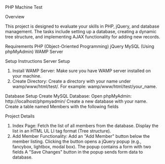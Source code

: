 PHP Machine Test

Overview

This project is designed to evaluate your skills in PHP, jQuery, and database management. The tasks include setting up a database, creating a dynamic tree structure, and implementing AJAX functionality for adding new records.

Requirements
PHP (Object-Oriented Programming)
jQuery
MySQL (Using phpMyAdmin)
WAMP Server

Setup Instructions
Server Setup
1. Install WAMP Server: Make sure you have WAMP server installed on your machine.
2. Create Directory: Create a directory with your name under wamp/www/html/test/. For example: wamp/www/html/test/your_name.

Database Setup
Create MySQL Database:
Open phpMyAdmin: http://localhost/phpmyadmin/
Create a new database with your name.
Create a table named Members with the following fields

Project Details
1. Index Page:
   Fetch the list of all members from the database.
   Display the list in an HTML UL LI tag format (Tree structure).
2. Add Member Functionality:
   Add an "Add Member" button below the member listing.
   Clicking the button opens a jQuery popup (e.g., fancybox, lightbox, modal box).
   The popup contains a form with two fields
   A "Save Changes" button in the popup sends form data to database.

   
   

   
